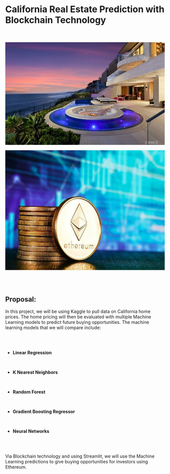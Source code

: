 # California Real Estate Prediction with Blockchain Technology <br /><br />


![California Beach Real-Estate](Proposal_Images/california_beach.jpeg) 

![Ethereum](Proposal_Images/ethereum.jpeg)

<br /><br />

## **Proposal:** 

In this project, we will be using Kaggle to pull data on California home prices. The home pricing will then be evaluated with multiple Machine Learning models to predict future buying opportunities. The machine learning models that we will compare include: 

<br /><br />

* **Linear Regression**

<br />

* **K Nearest Neighbors** 

<br />

* **Random Forest**

<br />

* **Gradient Boosting Regressor**

<br />

* **Neural Networks** 

<br /><br />

Via Blockchain technology and using Streamlit, we will use the Machine Learning predictions to give buying opportunities for investors using Ethereum. 

